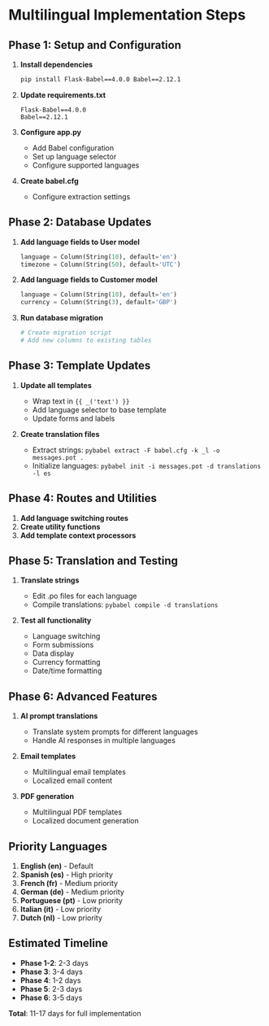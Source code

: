 # Multilingual Implementation Steps

## Phase 1: Setup and Configuration
1. **Install dependencies**
   ```bash
   pip install Flask-Babel==4.0.0 Babel==2.12.1
   ```

2. **Update requirements.txt**
   ```
   Flask-Babel==4.0.0
   Babel==2.12.1
   ```

3. **Configure app.py**
   - Add Babel configuration
   - Set up language selector
   - Configure supported languages

4. **Create babel.cfg**
   - Configure extraction settings

## Phase 2: Database Updates
1. **Add language fields to User model**
   ```python
   language = Column(String(10), default='en')
   timezone = Column(String(50), default='UTC')
   ```

2. **Add language fields to Customer model**
   ```python
   language = Column(String(10), default='en')
   currency = Column(String(3), default='GBP')
   ```

3. **Run database migration**
   ```python
   # Create migration script
   # Add new columns to existing tables
   ```

## Phase 3: Template Updates
1. **Update all templates**
   - Wrap text in `{{ _('text') }}`
   - Add language selector to base template
   - Update forms and labels

2. **Create translation files**
   - Extract strings: `pybabel extract -F babel.cfg -k _l -o messages.pot .`
   - Initialize languages: `pybabel init -i messages.pot -d translations -l es`

## Phase 4: Routes and Utilities
1. **Add language switching routes**
2. **Create utility functions**
3. **Add template context processors**

## Phase 5: Translation and Testing
1. **Translate strings**
   - Edit .po files for each language
   - Compile translations: `pybabel compile -d translations`

2. **Test all functionality**
   - Language switching
   - Form submissions
   - Data display
   - Currency formatting
   - Date/time formatting

## Phase 6: Advanced Features
1. **AI prompt translations**
   - Translate system prompts for different languages
   - Handle AI responses in multiple languages

2. **Email templates**
   - Multilingual email templates
   - Localized email content

3. **PDF generation**
   - Multilingual PDF templates
   - Localized document generation

## Priority Languages
1. **English (en)** - Default
2. **Spanish (es)** - High priority
3. **French (fr)** - Medium priority
4. **German (de)** - Medium priority
5. **Portuguese (pt)** - Low priority
6. **Italian (it)** - Low priority
7. **Dutch (nl)** - Low priority

## Estimated Timeline
- **Phase 1-2**: 2-3 days
- **Phase 3**: 3-4 days
- **Phase 4**: 1-2 days
- **Phase 5**: 2-3 days
- **Phase 6**: 3-5 days

**Total**: 11-17 days for full implementation
